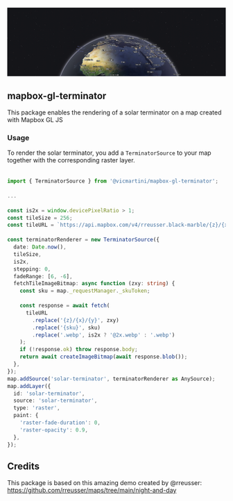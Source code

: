 ![cover](./public/cover.png)

## mapbox-gl-terminator

This package enables the rendering of a solar terminator on a map created with Mapbox GL JS

### Usage

To render the solar terminator, you add a `TerminatorSource` to your map together with the corresponding raster layer.

```typescript

import { TerminatorSource } from '@vicmartini/mapbox-gl-terminator';

...

const is2x = window.devicePixelRatio > 1;
const tileSize = 256;
const tileURL = `https://api.mapbox.com/v4/rreusser.black-marble/{z}/{x}/{y}.webp?sku={sku}&access_token=${window.ENV.MAPBOX_TOKEN}`;

const terminatorRenderer = new TerminatorSource({
  date: Date.now(),
  tileSize,
  is2x,
  stepping: 0,
  fadeRange: [6, -6],
  fetchTileImageBitmap: async function (zxy: string) {
    const sku = map._requestManager._skuToken;

    const response = await fetch(
      tileURL
        .replace('{z}/{x}/{y}', zxy)
        .replace('{sku}', sku)
        .replace('.webp', is2x ? '@2x.webp' : '.webp')
    );
    if (!response.ok) throw response.body;
    return await createImageBitmap(await response.blob());
  },
});
map.addSource('solar-terminator', terminatorRenderer as AnySource);
map.addLayer({
  id: 'solar-terminator',
  source: 'solar-terminator',
  type: 'raster',
  paint: {
    'raster-fade-duration': 0,
    'raster-opacity': 0.9,
  },
});
```

## Credits

This package is based on this amazing demo created by @rreusser:
https://github.com/rreusser/maps/tree/main/night-and-day
